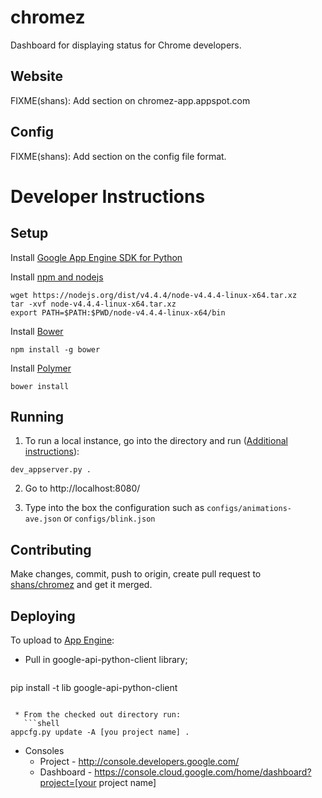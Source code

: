 # chromez

Dashboard for displaying status for Chrome developers.

## Website

FIXME(shans): Add section on chromez-app.appspot.com

## Config

FIXME(shans): Add section on the config file format.

# Developer Instructions

## Setup

Install [Google App Engine SDK for Python](https://cloud.google.com/appengine/downloads#Google_App_Engine_SDK_for_Python)

Install [npm and nodejs](https://nodejs.org/en/)
```shell
wget https://nodejs.org/dist/v4.4.4/node-v4.4.4-linux-x64.tar.xz
tar -xvf node-v4.4.4-linux-x64.tar.xz
export PATH=$PATH:$PWD/node-v4.4.4-linux-x64/bin
```

Install [Bower](http://bower.io/#install-bower)
```shell
npm install -g bower
```

Install [Polymer](https://www.polymer-project.org/1.0/docs/start/getting-the-code.html)
```shell
bower install
```

## Running

 1) To run a local instance, go into the directory and run
([Additional instructions](https://cloud.google.com/appengine/docs/python/tools/using-local-server)):
```shell
dev_appserver.py .
```

 2) Go to http://localhost:8080/

 3) Type into the box the configuration such as `configs/animations-ave.json` or `configs/blink.json`

## Contributing

Make changes, commit, push to origin, create pull request to
[shans/chromez](https://github.com/shans/chromez) and get it merged.

## Deploying

To upload to [App Engine](https://cloud.google.com/appengine/):

 * Pull in google-api-python-client library;
   ```shell
pip install -t lib google-api-python-client
```

 * From the checked out directory run:
   ```shell
appcfg.py update -A [you project name] .
```

 * Consoles
   - Project - http://console.developers.google.com/
   - Dashboard - https://console.cloud.google.com/home/dashboard?project=[your project name]

